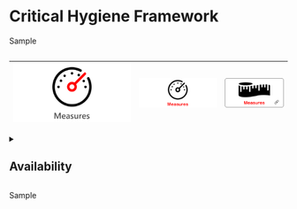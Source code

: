 # Critical Hygiene Framework

Sample

<div class="row">
  <div class="column"></div>
  <div class="column"></div>
  <div class="column"></div>
</div>

|<a href="assist/"><img src="Guage.svg" alt="drawing"></a>| <a href="other/"><img src="Guage.png" alt="drawing"></a> | <img src="Measures.png" alt="drawing"> | 
| :---:  | :---: | :---: |

<details>
  <summary><h2>Availability</h2></summary>
  <p></p>
  Some text here
  
  ### Heading
  1. Foo
  2. Bar
     * Baz
     * Qux

  ### Some Javascript
  ```js
  function logSomething(something) {
    console.log('Something', something);
  }
  ```
</details>

Sample
